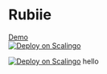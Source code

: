 # Rubiie
[Demo](http://rubiie.yawe.me/)                                          
[![Deploy on Scalingo](https://cdn.scalingo.com/deploy/button.svg)](https://my.scalingo.com/deploy?source=https://github.com/MrYawe/rubiie)

[![Deploy on Scalingo](https://cdn.scalingo.com/deploy/button.svg)](http://localhost:4200/deploy?source=https://github.com/MrYawe/rubiie)
hello
